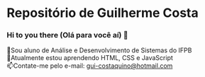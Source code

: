# Repositório de Guilherme Costa
### Hi to you there (Olá para você aí) 👋
🔭Sou aluno de Análise e Desenvolvimento de Sistemas do IFPB<br>
🌱Atualmente estou aprendendo HTML, CSS e JavaScript<br>
📫Contate-me pelo e-mail: gui-costaquino@hotmail.com<br>
